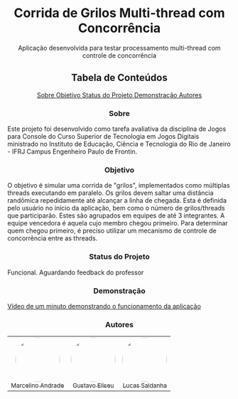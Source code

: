 <h1 align="center">Corrida de Grilos Multi-thread com Concorrência</h1>
<p align="center">Aplicação desenvolvida para testar processamento multi-thread com controle de concorrência</p>

<h2 align="center">Tabela de Conteúdos</h2>
<p align="center">
  <a href="#sobre">Sobre </a>
  <a href="#objetivo">Objetivo </a>
  <a href="#status">Status do Projeto </a>
  <a href="#demo">Demonstração </a>
  <a href="#autores">Autores</a>
</p>

<h3 id="sobre" align="center">Sobre</h3>
<p>Este projeto foi desenvolvido como tarefa avaliativa da disciplina de Jogos para Console do Curso Superior de Tecnologia em Jogos Digitais ministrado no Instituto de Educação, Ciência e Tecnologia do Rio de Janeiro - IFRJ Campus Engenheiro Paulo de Frontin.</p>

<h3 id="objetivo" align="center">Objetivo</h3>
<p>O objetivo é simular uma corrida de "grilos", implementados como múltiplas threads executando em paralelo. Os grilos devem saltar uma distância randômica repedidamente até alcançar a linha de chegada. Esta é definida pelo usuário no início da aplicação, bem como o número de grilos/threads que participarão. Estes são agrupados em equipes de até 3 integrantes. A equipe vencedora é aquela cujo membro chegou primeiro. Para determinar quem chegou primeiro, é preciso utilizar um mecanismo de controle de concorrência entre as threads.</p>

<h3 id="status" align="center">Status do Projeto</h3>
<p>Funcional. Aguardando feedback do professor</p>

<h3 id="demo" align="center">Demonstração</h3>
<p><a href="./">Vídeo de um minuto demonstrando o funcionamento da aplicação</a></p>

<h3 id="autores" align="center">Autores</h3>
<table align="center">
  <tr>
    <td align="center">
        <a href="https://github.com/MarcelinoABMO">
          <img style="border-radius: 50%" src="https://avatars.githubusercontent.com/u/39749803?s=400&u=365ac88e376a6a230df83417fd6c4d8478d9f4dd&v=4" width="100px" alt=""/>
          <br />
          <sub>Marcelino Andrade</sub>
        </a>
    </td>
    <td align="center">
      <a href="https://github.com/GustavoEli">
        <img style="border-radius: 50%" src="https://avatars.githubusercontent.com/u/56327437?v=4" width="100px" alt=""/>
        <br />
        <sub>Gustavo Eliseu</sub>
      </a>
    </td>
    <td align="center">
      <a href="https://github.com/dino2410">
        <img style="border-radius: 50%" src="https://avatars.githubusercontent.com/u/28845660?v=4" width="100px" alt=""/>
        <br />
        <sub>Lucas Saldanha</sub>
      </a>
    </td>
  </tr>
</table>

